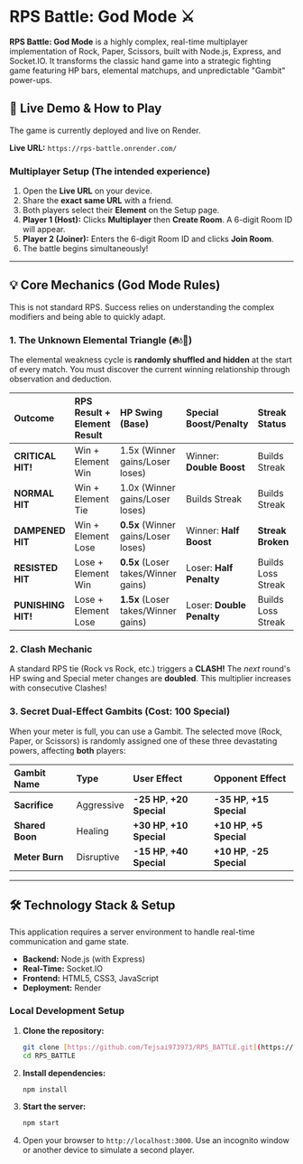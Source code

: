 # RPS Battle: God Mode ⚔️

**RPS Battle: God Mode** is a highly complex, real-time multiplayer implementation of Rock, Paper, Scissors, built with Node.js, Express, and Socket.IO. It transforms the classic hand game into a strategic fighting game featuring HP bars, elemental matchups, and unpredictable "Gambit" power-ups.

## 🚀 Live Demo & How to Play

The game is currently deployed and live on Render.

**Live URL:** `https://rps-battle.onrender.com/`

### Multiplayer Setup (The intended experience)

1.  Open the **Live URL** on your device.
2.  Share the **exact same URL** with a friend.
3.  Both players select their **Element** on the Setup page.
4.  **Player 1 (Host):** Clicks **Multiplayer** then **Create Room**. A 6-digit Room ID will appear.
5.  **Player 2 (Joiner):** Enters the 6-digit Room ID and clicks **Join Room**.
6.  The battle begins simultaneously!

---

## 💡 Core Mechanics (God Mode Rules)

This is not standard RPS. Success relies on understanding the complex modifiers and being able to quickly adapt.

### 1. The Unknown Elemental Triangle (🔥💧🌿)

The elemental weakness cycle is **randomly shuffled and hidden** at the start of every match. You must discover the current winning relationship through observation and deduction.

| Outcome | RPS Result + Element Result | HP Swing (Base) | Special Boost/Penalty | Streak Status |
| :--- | :--- | :--- | :--- | :--- |
| **CRITICAL HIT!** | Win + Element Win | 1.5x (Winner gains/Loser loses) | Winner: **Double Boost** | Builds Streak |
| **NORMAL HIT** | Win + Element Tie | 1.0x (Winner gains/Loser loses) | Builds Streak | Builds Streak |
| **DAMPENED HIT** | Win + Element Lose | **0.5x** (Winner gains/Loser loses) | Winner: **Half Boost** | **Streak Broken** |
| **RESISTED HIT** | Lose + Element Win | **0.5x** (Loser takes/Winner gains) | Loser: **Half Penalty** | Builds Loss Streak |
| **PUNISHING HIT!** | Lose + Element Lose | **1.5x** (Loser takes/Winner gains) | Loser: **Double Penalty** | Builds Loss Streak |

### 2. Clash Mechanic

A standard RPS tie (Rock vs Rock, etc.) triggers a **CLASH!** The *next* round's HP swing and Special meter changes are **doubled**. This multiplier increases with consecutive Clashes!

### 3. Secret Dual-Effect Gambits (Cost: 100 Special)

When your meter is full, you can use a Gambit. The selected move (Rock, Paper, or Scissors) is randomly assigned one of these three devastating powers, affecting **both** players:

| Gambit Name | Type | User Effect | Opponent Effect |
| :--- | :--- | :--- | :--- |
| **Sacrifice** | Aggressive | **-25 HP**, **+20 Special** | **-35 HP**, **+15 Special** |
| **Shared Boon**| Healing | **+30 HP**, **+10 Special** | **+10 HP**, **+5 Special** |
| **Meter Burn** | Disruptive | **-15 HP**, **+40 Special** | **+10 HP**, **-25 Special** |

---

## 🛠️ Technology Stack & Setup

This application requires a server environment to handle real-time communication and game state.

* **Backend:** Node.js (with Express)
* **Real-Time:** Socket.IO
* **Frontend:** HTML5, CSS3, JavaScript
* **Deployment:** Render

### Local Development Setup

1.  **Clone the repository:**
    ```bash
    git clone [https://github.com/Tejsai973973/RPS_BATTLE.git](https://github.com/Tejsai973973/RPS_BATTLE.git)
    cd RPS_BATTLE
    ```
2.  **Install dependencies:**
    ```bash
    npm install
    ```
3.  **Start the server:**
    ```bash
    npm start
    ```
4.  Open your browser to `http://localhost:3000`. Use an incognito window or another device to simulate a second player.

